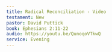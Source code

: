 ```yaml
---
title: Radical Reconciliation - Video
testament: New
pastor: David Puttick
book: Ephesians 2:11-22
audio: https://youtu.be/QunoqoVTkwQ
service: Evening
---
```

